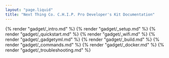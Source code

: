 ```yaml
---
layout: "page.liquid"
title: "Next Thing Co. C.H.I.P. Pro Developer's Kit Documentation"
---
```


{% render "gadget/_intro.md" %}
{% render "gadget/_setup.md" %}
{% render "gadget/_quickstart.md" %}
{% render "gadget/_wifi.md" %}
{% render "gadget/_gadgetyml.md" %}
{% render "gadget/_build.md" %}
{% render "gadget/_commands.md" %}
{% render "gadget/_docker.md" %}
{% render "gadget/_troubleshooting.md" %}
